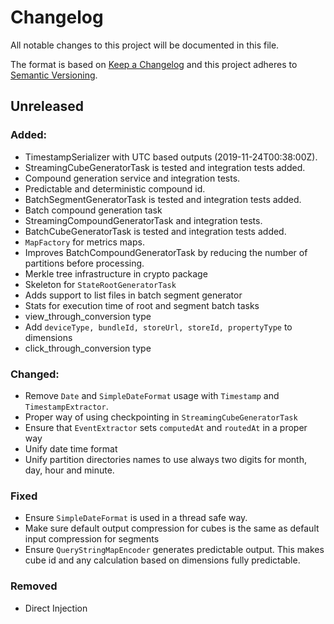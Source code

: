 # Changelog
All notable changes to this project will be documented in this file.

The format is based on [Keep a Changelog](http://keepachangelog.com/en/1.0.0/)
and this project adheres to [Semantic Versioning](http://semver.org/spec/v2.0.0.html).

## Unreleased
### Added:
- TimestampSerializer with UTC based outputs (2019-11-24T00:38:00Z).
- StreamingCubeGeneratorTask is tested and integration tests added.
- Compound generation service and integration tests.
- Predictable and deterministic compound id.
- BatchSegmentGeneratorTask is tested and integration tests added.
- Batch compound generation task
- StreamingCompoundGeneratorTask and integration tests.
- BatchCubeGeneratorTask is tested and integration tests added.
- `MapFactory` for metrics maps.
- Improves BatchCompoundGeneratorTask by reducing the number of partitions before processing.
- Merkle tree infrastructure in crypto package
- Skeleton for `StateRootGeneratorTask`
- Adds support to list files in batch segment generator
- Stats for execution time of root and segment batch tasks
- view_through_conversion type
- Add `deviceType, bundleId, storeUrl, storeId, propertyType` to dimensions
- click_through_conversion type

### Changed:
- Remove `Date` and `SimpleDateFormat` usage with `Timestamp` and `TimestampExtractor`. 
- Proper way of using checkpointing in `StreamingCubeGeneratorTask`
- Ensure that `EventExtractor` sets `computedAt` and `routedAt` in a proper way
- Unify date time format
- Unify partition directories names to use always two digits for month, day, hour and minute.

### Fixed
- Ensure `SimpleDateFormat` is used in a thread safe way.
- Make sure default output compression for cubes is the same as default input compression for
  segments
- Ensure `QueryStringMapEncoder` generates predictable output. 
  This makes cube id and any calculation based on dimensions fully predictable.

### Removed
- Direct Injection
